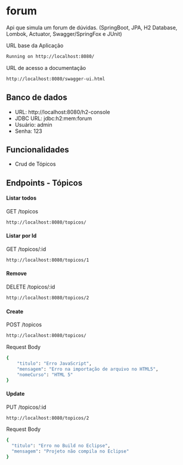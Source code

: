 # forum
Api que simula um forum de dúvidas.
(SpringBoot, JPA, H2 Database, Lombok, Actuator, Swagger/SpringFox e JUnit)

URL base da Aplicação
```bash
Running on http://localhost:8080/
```
URL de acesso a documentação
```bash
http://localhost:8080/swagger-ui.html
```

## Banco de dados
 * URL: http://localhost:8080/h2-console
 * JDBC URL: jdbc:h2:mem:forum
 * Usuário: admin
 * Senha: 123
 
 ## Funcionalidades
 * Crud de Tópicos
 
## Endpoints - Tópicos
#### Listar todos 
GET /topicos
```bash
http://localhost:8080/topicos/
```
#### Listar por Id
GET /topicos/:id
```bash
http://localhost:8080/topicos/1
```
#### Remove
DELETE /topicos/:id
```bash
http://localhost:8080/topicos/2
```
#### Create
POST /topicos
```bash
http://localhost:8080/topicos/
```
Request Body 
```bash
{
	"titulo": "Erro JavaScript",
	"mensagem": "Erro na importação de arquivo no HTML5",
	"nomeCurso": "HTML 5"
}
```
#### Update
PUT /topicos/:id
```bash
http://localhost:8080/topicos/2
```
Request Body 
```bash
{
  "titulo": "Erro no Build no Eclipse",
  "mensagem": "Projeto não compila no Eclipse"
}
```




